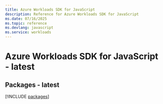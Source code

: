 ```yaml
---
title: Azure Workloads SDK for JavaScript
description: Reference for Azure Workloads SDK for JavaScript
ms.date: 07/16/2025
ms.topic: reference
ms.devlang: javascript
ms.service: workloads
---
```

# Azure Workloads SDK for JavaScript - latest
## Packages - latest
[!INCLUDE [packages](workloads-index.md)]